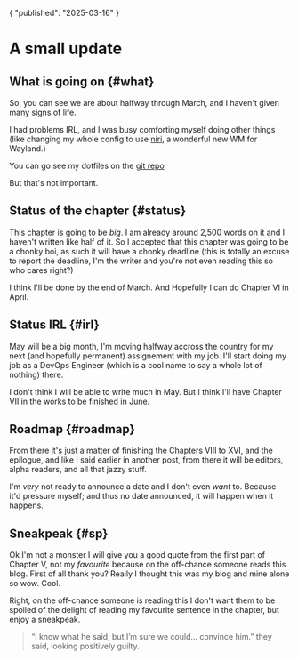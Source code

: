 {
  "published": "2025-03-16"
}
# A small update 
## What is going on {#what}
So, you can see we are about halfway through March, and I haven't given many
signs of life. 

I had problems IRL, and I was busy comforting myself doing other things (like
changing my whole config to use [niri](https://github.com/YaLTeR/niri), a
wonderful new WM for Wayland.)

You can go see my dotfiles on the [git repo](https://git.charlotte-thomas.me/vanilla-extracts/.files)

But that's not important.

## Status of the chapter {#status}
This chapter is going to be _big_. I am already around 2,500 words on it and I
haven't written like half of it. So I accepted that this chapter was going to be
a chonky boi, as such it will have a chonky deadline (this is totally an excuse
to report the deadline, I'm the writer and you're not even reading this so who
cares right?) 

I think I'll be done by the end of March. And Hopefully I can do Chapter VI in
April.

## Status IRL {#irl}
May will be a big month, I'm moving halfway accross the country for my next (and
hopefully permanent) assignement with my job. I'll start doing my job as a
DevOps Engineer (which is a cool name to say a whole lot of nothing) there.

I don't think I will be able to write much in May. But I think I'll have Chapter
VII in the works to be finished in June.

## Roadmap {#roadmap}
From there it's just a matter of finishing the Chapters VIII to XVI, and the
epilogue, and like I said earlier in another post, from there it will be
editors, alpha readers, and all that jazzy stuff.

I'm _very_ not ready to announce a date and I don't even *want* to. Because it'd
pressure myself; and thus no date announced, it will happen when it happens.

## Sneakpeak {#sp}
Ok I'm not a monster I will give you a good quote from the first part of Chapter
V, not my *favourite* because on the off-chance someone reads this blog. First
of all thank you? Really I thought this was my blog and mine alone so wow. Cool.

Right, on the off-chance someone is reading this I don't want them to be spoiled
of the delight of reading my favourite sentence in the chapter, but enjoy a
sneakpeak.

> “I know what he said, but I’m sure we could… convince him.” they said, looking positively guilty.
